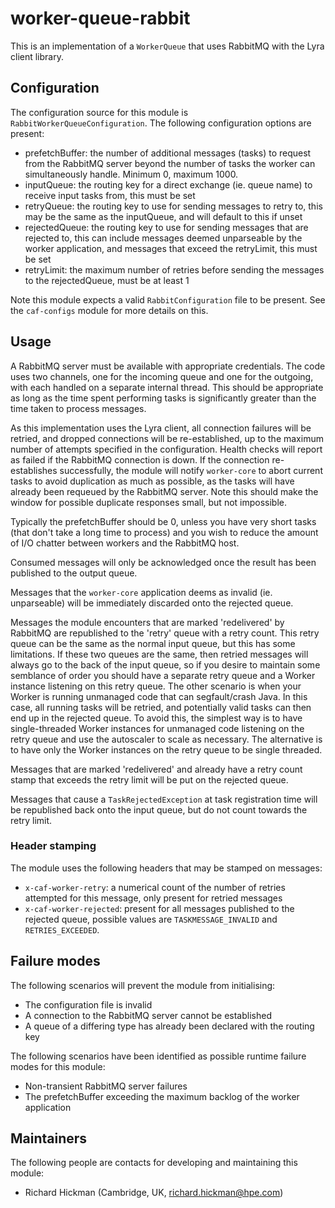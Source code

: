 # worker-queue-rabbit

 This is an implementation of a `WorkerQueue` that uses RabbitMQ with the Lyra
 client library.


## Configuration

 The configuration source for this module is `RabbitWorkerQueueConfiguration`.
 The following configuration options are present:

 - prefetchBuffer: the number of additional messages (tasks) to request from
  the RabbitMQ server beyond the number of tasks the worker can simultaneously
  handle. Minimum 0, maximum 1000.
 - inputQueue: the routing key for a direct exchange (ie. queue name) to
  receive input tasks from, this must be set
 - retryQueue: the routing key to use for sending messages to retry to, this
  may be the same as the inputQueue, and will default to this if unset
 - rejectedQueue: the routing key to use for sending messages that are
  rejected to, this can include messages deemed unparseable by the worker
  application, and messages that exceed the retryLimit, this must be set
 - retryLimit: the maximum number of retries before sending the messages to
  the rejectedQueue, must be at least 1

 Note this module expects a valid `RabbitConfiguration` file to be present.
 See the `caf-configs` module for more details on this.


## Usage

 A RabbitMQ server must be available with appropriate credentials. The code
 uses two channels, one for the incoming queue and one for the outgoing, with
 each handled on a separate internal thread. This should be appropriate as
 long as the time spent performing tasks is significantly greater than the
 time taken to process messages.

 As this implementation uses the Lyra client, all connection failures will be
 retried, and dropped connections will be re-established, up to the maximum
 number of attempts specified in the configuration. Health checks will report
 as failed if the RabbitMQ connection is down. If the connection re-establishes
 successfully, the module will notify `worker-core` to abort current tasks to
 avoid duplication as much as possible, as the tasks will have already been
 requeued by the RabbitMQ server. Note this should make the window for possible
 duplicate responses small, but not impossible.

 Typically the prefetchBuffer should be 0, unless you have very short tasks
 (that don't take a long time to process) and you wish to reduce the amount
 of I/O chatter between workers and the RabbitMQ host.

 Consumed messages will only be acknowledged once the result has been published
 to the output queue.

 Messages that the `worker-core` application deems as invalid (ie. unparseable)
 will be immediately discarded onto the rejected queue.

 Messages the module encounters that are marked 'redelivered' by RabbitMQ are
 republished to the 'retry' queue with a retry count. This retry queue can be
 the same as the normal input queue, but this has some limitations. If these
 two queues are the same, then retried messages will always go to the back of
 the input queue, so if you desire to maintain some semblance of order you
 should have a separate retry queue and a Worker instance listening on this
 retry queue. The other scenario is when your Worker is running unmanaged
 code that can segfault/crash Java. In this case, all running tasks will be
 retried, and potentially valid tasks can then end up in the rejected queue.
 To avoid this, the simplest way is to have single-threaded Worker instances
 for unmanaged code listening on the retry queue and use the autoscaler to
 scale as necessary. The alternative is to have only the Worker instances on
 the retry queue to be single threaded.

 Messages that are marked 'redelivered' and already have a retry count stamp
 that exceeds the retry limit will be put on the rejected queue.

 Messages that cause a `TaskRejectedException` at task registration time will
 be republished back onto the input queue, but do not count towards the retry
 limit.

 ### Header stamping

 The module uses the following headers that may be stamped on messages:
 - `x-caf-worker-retry`: a numerical count of the number of retries
  attempted for this message, only present for retried messages
 - `x-caf-worker-rejected`: present for all messages published to the
  rejected queue, possible values are `TASKMESSAGE_INVALID` and
  `RETRIES_EXCEEDED`.


## Failure modes

 The following scenarios will prevent the module from initialising:

 - The configuration file is invalid
 - A connection to the RabbitMQ server cannot be established
 - A queue of a differing type has already been declared with the routing key

 The following scenarios have been identified as possible runtime failure modes
 for this module:

 - Non-transient RabbitMQ server failures
 - The prefetchBuffer exceeding the maximum backlog of the worker application


## Maintainers

 The following people are contacts for developing and maintaining this module:

 - Richard Hickman (Cambridge, UK, richard.hickman@hpe.com)
